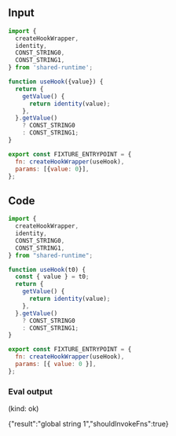 
## Input

```javascript
import {
  createHookWrapper,
  identity,
  CONST_STRING0,
  CONST_STRING1,
} from 'shared-runtime';

function useHook({value}) {
  return {
    getValue() {
      return identity(value);
    },
  }.getValue()
    ? CONST_STRING0
    : CONST_STRING1;
}

export const FIXTURE_ENTRYPOINT = {
  fn: createHookWrapper(useHook),
  params: [{value: 0}],
};

```

## Code

```javascript
import {
  createHookWrapper,
  identity,
  CONST_STRING0,
  CONST_STRING1,
} from "shared-runtime";

function useHook(t0) {
  const { value } = t0;
  return {
    getValue() {
      return identity(value);
    },
  }.getValue()
    ? CONST_STRING0
    : CONST_STRING1;
}

export const FIXTURE_ENTRYPOINT = {
  fn: createHookWrapper(useHook),
  params: [{ value: 0 }],
};

```
      
### Eval output
(kind: ok) <div>{"result":"global string 1","shouldInvokeFns":true}</div>